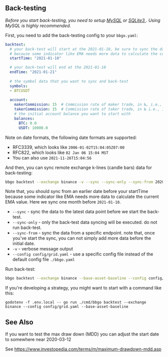 ## Back-testing

*Before you start back-testing, you need to setup [MySQL](../../README.md#configure-mysql-database) or [SQLite3
](../../README.md#configure-sqlite3-database). Using MySQL is highly recommended.*

First, you need to add the back-testing config to your `bbgo.yaml`:

```yaml
backtest:
  # your back-test will start at the 2021-01-10, be sure to sync the data before 2021-01-10 
  # because some indicator like EMA needs more data to calculate the current EMA value.
  startTime: "2021-01-10"

  # your back-test will end at the 2021-01-10
  endTime: "2021-01-21"
  
  # the symbol data that you want to sync and back-test
  symbols:
  - BTCUSDT
  
  account:
    makerCommission: 15  # Commission rate of maker trade, in ‱, i.e., 1 means 0.01% 
    takerCommission: 15  # Commission rate of taker trade, in ‱ i.e., 1 means 0.01% 
    # the initial account balance you want to start with
    balances:
      BTC: 0.0
      USDT: 10000.0
```

Note on date formats, the following date formats are supported:
* RFC3339, which looks like `2006-01-02T15:04:05Z07:00`
* RFC822, which looks like `02 Jan 06 15:04 MST`
* You can also use `2021-11-26T15:04:56`

And then, you can sync remote exchange k-lines (candle bars) data for back-testing:

```sh
bbgo backtest --exchange binance -v --sync --sync-only --sync-from 2020-11-01 --config config/grid.yaml
```

Note that, you should sync from an earlier date before your startTime because some indicator like EMA needs more data to calculate the current EMA value.
Here we sync one month before `2021-01-10`.

- `--sync` - sync the data to the latest data point before we start the back-test.
- `--sync-only` - only the back-test data syncing will be executed. do not run back-test.
- `--sync-from` - sync the data from a specific endpoint. note that, once you've start the sync, you can not simply add more data before the initial date.
- `-v` - verbose message output
- `--config config/grid.yaml` - use a specific config file instead of the default config file `./bbgo.yaml`

Run back-test:

```sh
bbgo backtest --exchange binance --base-asset-baseline --config config/grid.yaml
```

If you're developing a strategy, you might want to start with a command like this:

```shell
godotenv -f .env.local -- go run ./cmd/bbgo backtest --exchange binance --config config/grid.yaml --base-asset-baseline
```

## See Also

If you want to test the max draw down (MDD) you can adjust the start date to somewhere near 2020-03-12

See <https://www.investopedia.com/terms/m/maximum-drawdown-mdd.asp>

